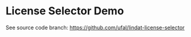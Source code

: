 License Selector Demo
==========

See source code branch: https://github.com/ufal/lindat-license-selector
